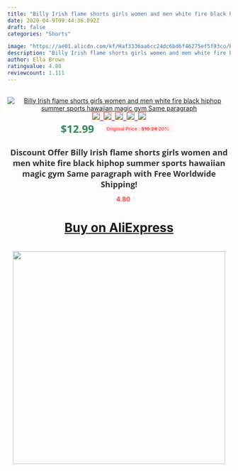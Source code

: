 ```yaml
---
title: "Billy Irish flame shorts girls women and men white fire black hiphop summer sports hawaiian magic gym Same paragraph"
date: 2020-04-9T09:44:36.892Z
draft: false
categories: "Shorts"

image: "https://ae01.alicdn.com/kf/Haf3336aa6cc24dc6bd6f46275ef5f93co/Billy-Irish-flame-shorts-girls-women-and-men-white-fire-black-hiphop-summer-sports-hawaiian-magic.png_220x220.png"
description: "Billy Irish flame shorts girls women and men white fire black hiphop summer sports hawaiian magic gym Same paragraph"
author: Ella Brown
ratingvalue: 4.80
reviewcount: 1.111
---
```

<br>
<div style="text-align: center;">
<a href="https://s.click.aliexpress.com/e/_AOSt8v" target="_blank" rel="nofollow noopener noreferrer"><img alt="Billy Irish flame shorts girls women and men white fire black hiphop summer sports hawaiian magic gym Same paragraph" class="magnifier-image" src="https://ae01.alicdn.com/kf/Haf3336aa6cc24dc6bd6f46275ef5f93co/Billy-Irish-flame-shorts-girls-women-and-men-white-fire-black-hiphop-summer-sports-hawaiian-magic.png_220x220.png_640x640.jpg">
<br>
<img style="border:1px solid salmon" src="https://ae01.alicdn.com/kf/Haf3336aa6cc24dc6bd6f46275ef5f93co/Billy-Irish-flame-shorts-girls-women-and-men-white-fire-black-hiphop-summer-sports-hawaiian-magic.png_120x120.jpg">&nbsp;&nbsp;<img style="border:1px solid salmon" src="https://ae01.alicdn.com/kf/H052b5cee6240492388b04d47f662fb79T/Billy-Irish-flame-shorts-girls-women-and-men-white-fire-black-hiphop-summer-sports-hawaiian-magic.jpg_120x120.jpg">&nbsp;&nbsp;<img style="border:1px solid salmon" src="https://ae01.alicdn.com/kf/Hec3048d4fa1948fb8a65ee2ec8e93e22P/Billy-Irish-flame-shorts-girls-women-and-men-white-fire-black-hiphop-summer-sports-hawaiian-magic.jpg_120x120.jpg">&nbsp;&nbsp;<img style="border:1px solid salmon" src="https://ae01.alicdn.com/kf/Hc3a6a6561a134d6b86d056470a025981O/Billy-Irish-flame-shorts-girls-women-and-men-white-fire-black-hiphop-summer-sports-hawaiian-magic.jpg_120x120.jpg">&nbsp;&nbsp;<img style="border:1px solid salmon" src="https://ae01.alicdn.com/kf/H4d6f266ae97e494db649f50e94a371112/Billy-Irish-flame-shorts-girls-women-and-men-white-fire-black-hiphop-summer-sports-hawaiian-magic.jpg_120x120.jpg"></a></div><br0>
<div style="text-align: center;"><span style="background-color: white; border: 0px; box-sizing: border-box; color: seagreen; display: inline-block; font-family: &quot;open sans&quot; , &quot;arial&quot; , &quot;helvetica&quot; , sans-serif , &quot;heiti&quot;; font-size: 24px; font-stretch: inherit; font-weight: 700; line-height: inherit; margin: 0px 10px 0px 0px; padding: 0px; vertical-align: middle;">$12.99 </span>
<span style="background: rgb(255 , 241 , 241); border-radius: 3px; border: 0px; box-sizing: border-box; color: #ff4747; display: inline-block; font-family: inherit; font-size: 12px; font-stretch: inherit; font-style: inherit; font-variant: inherit; font-weight: 600; line-height: inherit; margin: 0px; padding: 2px 5px; transform: scale(0.9); vertical-align: middle;">Original Price : <b style="text-decoration: line-through;">$16.24 </b> 20%&nbsp;&nbsp;</span></div>
<h1 style="color: #333333; display: inline-block; font-family: &quot;open sans&quot; , &quot;arial&quot; , &quot;helvetica&quot; , sans-serif , &quot;heiti&quot;; font-size: 18px; font-stretch: inherit; font-weight: 700; text-align: center;">Discount Offer Billy Irish flame shorts girls women and men white fire black hiphop summer sports hawaiian magic gym Same paragraph with Free Worldwide Shipping!</h1>
<div style="color: #ff4747; text-align: center;">
<img src="https://4.bp.blogspot.com/-M0ZcTcb-5uY/XleCXlxnR4I/AAAAAAAAAEc/OrjgMkXV1oMQFaCRZj5HQwOCBcu3w1FegCPcBGAYYCw/s1600/star.png" style="height: 15px;">&nbsp;<b>4.80</b></div>
<div class="button_cont" align="center"><a class="buynow_a" href="https://s.click.aliexpress.com/e/_AOSt8v" target="_blank" rel="nofollow noopener noreferrer"><H1>Buy on AliExpress</H1></a></div><br>
<div class="separator" style="clear: both; text-align: center;">
<img src="https://lh3.googleusercontent.com/-pTy5HemUv9M/XlePHvY0dAI/AAAAAAAAAE4/0nX5iRUoIWY8eMW9Dpxeirr157OZliDIgCLcBGAsYHQ/s1600/badge.gif" width="480">
</div>
